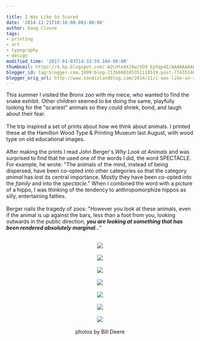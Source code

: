 ```yaml
---

title: I Was Like So Scared
date: '2014-11-21T10:16:00.001-08:00'
author: Doug Clouse
tags:
- printing
- art
- typography
- design
modified_time: '2017-01-03T14:33:59.184-08:00'
thumbnail: https://4.bp.blogspot.com/-W2LHte4X19w/VG9_EpVqp4I/AAAAAAAAB6Q/YWHsLWOWLh0/s72-c/GROUP-sm.jpg
blogger_id: tag:blogger.com,1999:blog-2136690105351118519.post-7743514835907385502
blogger_orig_url: http://www.sandislandblog.com/2014/11/i-was-like-so-scared.html
---
```


This summer I visited the Bronx zoo with my niece, who wanted to find the snake exhibit. Other children seemed to be doing the same, playfully looking for the "scariest" animals so they could shriek, bond, and laugh about their fear.<br /><br />The trip inspired a set of prints about how we think about animals. I printed these at the Hamilton Wood Type &amp; Printing Museum last August, with wood type on old educational images.<br /><br />After making the prints I read John Berger's <i>Why Look at Animals</i> and was surprised to find that he used one of the words I did, the word SPECTACLE. For example, he wrote: "The animals of the mind, instead of being dispersed, have been co-opted into other categories so that the category <i>animal</i> has lost its central importance. Mostly they have been co-opted into the <i>family</i> and into the <i>spectacle</i>." When I combined the word with a picture of a hippo, I was thinking of the tendency to anthropomorphize hippos as silly, entertaining fatties.<br /><br />Berger nails the tragedy of zoos: "However you look at these animals, even if the animal is up against the bars, less than a foot from you, looking outwards in the public direction, <i><b>you are looking at something that has been rendered absolutely marginal</b></i>..."<br /><br /><div class="separator" style="clear: both; text-align: center;"><a href="http://4.bp.blogspot.com/-W2LHte4X19w/VG9_EpVqp4I/AAAAAAAAB6Q/YWHsLWOWLh0/s1600/GROUP-sm.jpg" imageanchor="1" style="margin-left: 1em; margin-right: 1em;"><img border="0" src="https://4.bp.blogspot.com/-W2LHte4X19w/VG9_EpVqp4I/AAAAAAAAB6Q/YWHsLWOWLh0/s1600/GROUP-sm.jpg" /></a></div><div class="separator" style="clear: both; text-align: center;"><br /></div><div class="separator" style="clear: both; text-align: center;"></div><div class="separator" style="clear: both; text-align: center;"></div><div class="separator" style="clear: both; text-align: center;"></div><div class="separator" style="clear: both; text-align: center;"><a href="http://3.bp.blogspot.com/-ctw72KL-d4Q/VG-BP-F5dXI/AAAAAAAAB7c/wj0JZ-xoSrM/s1600/HIPPO-sm-flat.jpg" imageanchor="1" style="margin-left: 1em; margin-right: 1em;"><img border="0" src="https://3.bp.blogspot.com/-ctw72KL-d4Q/VG-BP-F5dXI/AAAAAAAAB7c/wj0JZ-xoSrM/s1600/HIPPO-sm-flat.jpg" /></a></div><div class="separator" style="clear: both; text-align: center;"></div><div class="separator" style="clear: both; text-align: center;"><br /></div><div class="separator" style="clear: both; text-align: center;"><a href="http://4.bp.blogspot.com/-9IYtVDuTeNk/VG_CwGL9TCI/AAAAAAAAB7s/fXhKc53UDZE/s1600/TIGER-sm-2.jpg" imageanchor="1" style="margin-left: 1em; margin-right: 1em;"><img border="0" src="https://4.bp.blogspot.com/-9IYtVDuTeNk/VG_CwGL9TCI/AAAAAAAAB7s/fXhKc53UDZE/s1600/TIGER-sm-2.jpg" /></a></div><div class="separator" style="clear: both; text-align: center;"></div><div class="separator" style="clear: both; text-align: center;"></div><div class="separator" style="clear: both; text-align: center;"></div><div class="separator" style="clear: both; text-align: center;"></div><div class="separator" style="clear: both; text-align: center;"></div><div class="separator" style="clear: both; text-align: center;"></div><div class="separator" style="clear: both; text-align: center;"><br /></div><div class="separator" style="clear: both; text-align: center;"></div><div class="separator" style="clear: both; text-align: center;"></div><div class="separator" style="clear: both; text-align: center;"></div><div class="separator" style="clear: both; text-align: center;"><a href="http://2.bp.blogspot.com/-l9B18WKvLZI/VG9_FGbaXAI/AAAAAAAAB6g/OgzswTLYVlI/s1600/LION-sm.jpg" imageanchor="1" style="margin-left: 1em; margin-right: 1em;"><img border="0" src="https://2.bp.blogspot.com/-l9B18WKvLZI/VG9_FGbaXAI/AAAAAAAAB6g/OgzswTLYVlI/s1600/LION-sm.jpg" /></a></div><div class="separator" style="clear: both; text-align: center;"><br /></div><div class="separator" style="clear: both; text-align: center;"><a href="http://4.bp.blogspot.com/-gwDfDPqk_Aw/VG9_FdCSw3I/AAAAAAAAB6o/9eUejvvc9Ao/s1600/RHINO-sm.jpg" imageanchor="1" style="margin-left: 1em; margin-right: 1em;"><img border="0" src="https://4.bp.blogspot.com/-gwDfDPqk_Aw/VG9_FdCSw3I/AAAAAAAAB6o/9eUejvvc9Ao/s1600/RHINO-sm.jpg" /></a></div><div class="separator" style="clear: both; text-align: center;"><br /></div><div class="separator" style="clear: both; text-align: center;"><a href="http://1.bp.blogspot.com/-4GkNYc0TvsI/VG9_EqE8obI/AAAAAAAAB6c/zy14OUVR5os/s1600/GIRAFFE-sm.jpg" imageanchor="1" style="margin-left: 1em; margin-right: 1em;"><img border="0" src="https://1.bp.blogspot.com/-4GkNYc0TvsI/VG9_EqE8obI/AAAAAAAAB6c/zy14OUVR5os/s1600/GIRAFFE-sm.jpg" /></a></div><div class="separator" style="clear: both; text-align: center;"><br /></div><div class="separator" style="clear: both; text-align: center;"><a href="http://1.bp.blogspot.com/-3S21ppWAjA8/VG9_EFlKeNI/AAAAAAAAB7U/Hy3X0iqiAKU/s1600/CHIMP-sm.jpg" imageanchor="1" style="margin-left: 1em; margin-right: 1em;"><img border="0" src="https://1.bp.blogspot.com/-3S21ppWAjA8/VG9_EFlKeNI/AAAAAAAAB7U/Hy3X0iqiAKU/s1600/CHIMP-sm.jpg" /></a></div><div class="separator" style="clear: both; text-align: center;"></div><div class="separator" style="clear: both; text-align: center;"><br /></div><div class="separator" style="clear: both; text-align: center;">photos by Bill Deere</div><div class="separator" style="clear: both; text-align: center;"><br /></div><div class="separator" style="clear: both; text-align: center;"><br /></div><div class="separator" style="clear: both; text-align: center;"><br /></div><br />